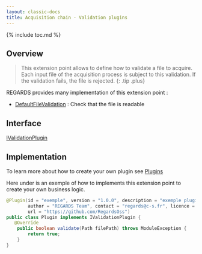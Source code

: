 ```yaml
---
layout: classic-docs
title: Acquisition chain - Validation plugins
---
```


{% include toc.md %}

## Overview

> This extension point allows to define how to validate a file to acquire. Each input file of the acquisition process is subject to this validation. If the validation fails, the file is rejected.
{: .tip .plus}

REGARDS provides many implementation of this extension point :
 - [DefaultFileValidation](https://github.com/RegardsOss/regards-dataprovider/blob/master/acquisition/acquisition-service/src/main/java/fr/cnes/regards/modules/acquisition/service/plugins/DefaultFileValidation.java) : Check that the file is readable

## Interface

   [IValidationPlugin](https://github.com/RegardsOss/regards-dataprovider/blob/master/acquisition/acquisition-domain/src/main/java/fr/cnes/regards/modules/acquisition/plugins/IValidationPlugin.java)

## Implementation

To learn more about how to create your own plugin see [Plugins](/development/framework/modules/plugins/)

Here under is an exemple of how to implements this extension point to create your own business logic.

```java
@Plugin(id = "exemple", version = "1.0.0", description = "exemple plugin",
        author = "REGARDS Team", contact = "regards@c-s.fr", licence = "LGPLv3.0", owner = "CSSI",
        url = "https://github.com/RegardsOss")
public class Plugin implements IValidationPlugin {
   @Override
    public boolean validate(Path filePath) throws ModuleException {
        return true;
    }
}
```
